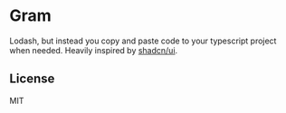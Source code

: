 # Gram

Lodash, but instead you copy and paste code to your typescript project when needed. Heavily inspired by [shadcn/ui](https://github.com/shadcn-ui/ui).

## License

MIT